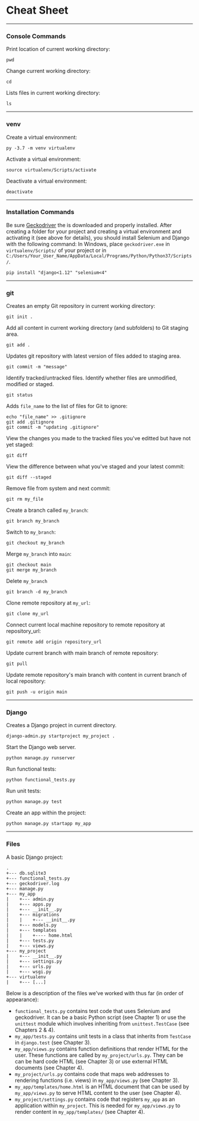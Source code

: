 # Cheat Sheet
---
### Console Commands
Print location of current working directory:
```
pwd
```
Change current working directory:
```
cd
```
Lists files in current working directory:
```
ls
```
---
### venv
Create a virtual environment:
```
py -3.7 -m venv virtualenv
```
Activate a virtual environment:
```
source virtualenv/Scripts/activate
```
Deactivate a virtual environment:
```
deactivate
```
---
### Installation Commands
Be sure  [Geckodriver](http://github.com/mozilla/geckodriver/releases)  the is downloaded and properly installed.
After creating a folder for your project and creating a virtual environment and activating it (see above for details),
you should install Selenium and Django with the following command:
In Windows, place ```geckodriver.exe``` in ```virtualenv/Scripts/``` of your project or in 
```C:/Users/Your_User_Name/AppData/Local/Programs/Python/Python37/Scripts/```.


```
pip install "django<1.12" "selenium<4"
```
---
### git
Creates an empty Git repository in current working directory:
```
git init .
```
Add all content in current working directory (and subfolders) to Git staging area.
```
git add .
```
Updates git repository with latest version of files added to staging area.
```
git commit -m "message"
```
Identify tracked/untracked files. Identify whether files are unmodified, modified or staged.
```
git status
```
Adds ```file_name``` to the list of files for Git to ignore:
```
echo "file_name" >> .gitignore
git add .gitignore
git commit -m "updating .gitignore"
```
View the changes you made to the tracked files you've editted but have not yet staged:
```
git diff
```
View the difference between what you've staged and your latest commit:
```
git diff --staged
```
Remove file from system and next commit:
```
git rm my_file
```
Create a branch called ```my_branch```:
```
git branch my_branch
```
Switch to ```my_branch```:
```
git checkout my_branch
```
Merge ```my_branch``` into ```main```:
```
git checkout main
git merge my_branch
```
Delete ```my_branch```
```
git branch -d my_branch
```
Clone remote repository at ```my_url```:
```
git clone my_url
```
Connect current local machine repository to remote repository at repository_url:
```
git remote add origin repository_url
```
Update current branch with main branch of remote repository:
```
git pull
```
Update remote repository's main branch with content in current branch of local repository:
```
git push -u origin main
```
---
### Django
Creates a Django project in current directory.
```
django-admin.py startproject my_project .
```
Start the Django web server.
```
python manage.py runserver
```
Run functional tests:
```
python functional_tests.py
```
Run unit tests:
```
python manage.py test
```
Create an app within the project:
```
python manage.py startapp my_app
```
---
### Files
A basic Django project:
```
.
+--- db.sqlite3
+--- functional_tests.py
+--- geckodriver.log
+--- manage.py
+--- my_app
|    +--- admin.py
|    +--- apps.py
|    +--- __init__.py
|    +--- migrations
|    |    +--- __init__.py
|    +--- models.py
|    +--- templates
|    |    +---- home.html
|    +--- tests.py
|    +--- views.py
+--- my_project
|    +--- __init__.py
|    +--- settings.py
|    +--- urls.py
|    +--- wsgi.py
+--- virtualenv
|    +--- [...]
```
Below is a description of the files we've worked with thus far (in order of appearance):
- ```functional_tests.py``` contains test code that uses Selenium and geckodriver. It can be a basic Python script (see Chapter 1) or 
use the ```unittest``` module which involves inheriting from ```unittest.TestCase``` (see Chapters 2 & 4).
- ```my_app/tests.py``` contains unit tests in a class that inherits from ```TestCase``` in ```django.test``` (see Chapter 3).
- ```my_app/views.py``` contains function definitions that render HTML for the user.  These functions are called by ```my_project/urls.py```.
They can be can be hard code HTML (see Chapter 3) or use external HTML documents (see Chapter 4). 
- ```my_project/urls.py``` contains code that maps web addresses to rendering functions (i.e. views) in ```my_app/views.py``` (see Chapter 3).
- ```my_app/templates/home.html``` is an HTML document that can be used by ```my_app/views.py``` to serve HTML content to the user (see Chapter 4).
- ```my_project/settings.py``` contains code that registers ```my_app``` as an application within ```my_project```. This is needed for
```my_app/views.py``` to render content in ```my_app/templates/``` (see Chapter 4).
